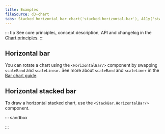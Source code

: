 ```yaml
---
title: Examples
fileSource: d3-chart
tabs: Stacked horizontal bar chart('stacked-horizontal-bar'), A11y('stacked-horizontal-bar-a11y'), API('stacked-horizontal-bar-api'), Examples('stacked-horizontal-bar-d3-code'), Changelog('d3-chart-changelog')
---
```


::: tip
See core principles, concept description, API and changelog in the [Chart principles](/data-display/d3-chart/d3-chart).
:::

## Horizontal bar

You can rotate a chart using the `<HorizontalBar/>` component by swapping `scaleBand` and `scaleLinear`. See more about `scaleBand` and `scaleLiner` in the [Bar chart guide](/data-display/bar-chart/bar-chart-d3-code#addc35).

## Horizontal stacked bar

To draw a horizontal stacked chart, use the `<StackBar.HorizontalBar/>` component.

::: sandbox

<script lang="tsx">
import React from 'react';
import { Plot, StackBar, YAxis, XAxis, HoverRect, colors } from '@semcore/ui/d3-chart';
import { scaleLinear, scaleBand } from 'd3-scale';
import { Flex, Box } from '@semcore/ui/flex-box';
import { Text } from '@semcore/ui/typography';

const Demo = () => {
  const MARGIN = 40;
  const width = 500;
  const height = 300;

  const xScale = scaleLinear()
    .range([MARGIN * 2, width - MARGIN])
    .domain([0, 20]);

  const yScale = scaleBand()
    .range([height - MARGIN, MARGIN])
    .domain(data.map((d) => d.category))
    .paddingInner(0.4)
    .paddingOuter(0.2);

  return (
    <Plot data={data} scale={[xScale, yScale]} width={width} height={height}>
      <YAxis hide={false}>
        <YAxis.Ticks />
      </YAxis>
      <XAxis>
        <XAxis.Ticks />
        <XAxis.Grid />
      </XAxis>
      <StackBar y='category'>
        <StackBar.HorizontalBar x='bar1' />
        <StackBar.HorizontalBar x='bar2' color={colors['blue-02']} />
      </StackBar>
      <HoverRect.Tooltip y='category' wMin={100}>
        {({ yIndex }) => {
          return {
            children: (
              <>
                <HoverRect.Tooltip.Title>{data[yIndex].category}</HoverRect.Tooltip.Title>
                <Flex justifyContent='space-between'>
                  <HoverRect.Tooltip.Dot mr={4}>Stack 1</HoverRect.Tooltip.Dot>
                  <Text bold>{data[yIndex].bar1}</Text>
                </Flex>
                <Flex mt={2} justifyContent='space-between'>
                  <HoverRect.Tooltip.Dot mr={4} color={colors['blue-02']}>
                    Stack 2
                  </HoverRect.Tooltip.Dot>
                  <Text bold>{data[yIndex].bar2}</Text>
                </Flex>
                <Flex mt={2} justifyContent='space-between'>
                  <Box mr={4}>Total</Box>
                  <Text bold>{data[yIndex].bar1 + data[yIndex].bar2}</Text>
                </Flex>
              </>
            ),
          };
        }}
      </HoverRect.Tooltip>
    </Plot>
  );
};

const data = [...Array(5).keys()].map((d, i) => ({
  category: `Category ${i}`,
  bar1: Math.random() * 10,
  bar2: Math.random() * 10,
}));
</script>

:::
